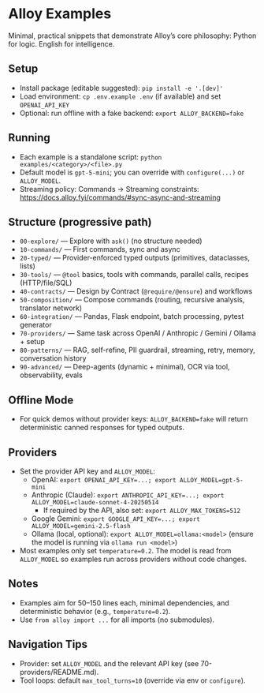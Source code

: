 # Alloy Examples

Minimal, practical snippets that demonstrate Alloy’s core philosophy:
Python for logic. English for intelligence.

## Setup
- Install package (editable suggested): `pip install -e '.[dev]'`
- Load environment: `cp .env.example .env` (if available) and set `OPENAI_API_KEY`
- Optional: run offline with a fake backend: `export ALLOY_BACKEND=fake`

## Running
- Each example is a standalone script: `python examples/<category>/<file>.py`
- Default model is `gpt-5-mini`; you can override with `configure(...)` or `ALLOY_MODEL`.
- Streaming policy: Commands → Streaming constraints: https://docs.alloy.fyi/commands/#sync-async-and-streaming

## Structure (progressive path)
- `00-explore/` — Explore with `ask()` (no structure needed)
- `10-commands/` — First commands, sync and async
- `20-typed/` — Provider-enforced typed outputs (primitives, dataclasses, lists)
- `30-tools/` — `@tool` basics, tools with commands, parallel calls, recipes (HTTP/file/SQL)
- `40-contracts/` — Design by Contract (`@require/@ensure`) and workflows
- `50-composition/` — Compose commands (routing, recursive analysis, translator network)
- `60-integration/` — Pandas, Flask endpoint, batch processing, pytest generator
- `70-providers/` — Same task across OpenAI / Anthropic / Gemini / Ollama + setup
- `80-patterns/` — RAG, self-refine, PII guardrail, streaming, retry, memory, conversation history
- `90-advanced/` — Deep-agents (dynamic + minimal), OCR via tool, observability, evals

## Offline Mode
- For quick demos without provider keys: `ALLOY_BACKEND=fake` will return deterministic canned responses for typed outputs.

## Providers
- Set the provider API key and `ALLOY_MODEL`:
  - OpenAI: `export OPENAI_API_KEY=...; export ALLOY_MODEL=gpt-5-mini`
  - Anthropic (Claude): `export ANTHROPIC_API_KEY=...; export ALLOY_MODEL=claude-sonnet-4-20250514`
    - If required by the API, also set: `export ALLOY_MAX_TOKENS=512`
  - Google Gemini: `export GOOGLE_API_KEY=...; export ALLOY_MODEL=gemini-2.5-flash`
  - Ollama (local, optional): `export ALLOY_MODEL=ollama:<model>` (ensure the model is running via `ollama run <model>`)
- Most examples only set `temperature=0.2`. The model is read from `ALLOY_MODEL` so examples run across providers without code changes.

## Notes
- Examples aim for 50–150 lines each, minimal dependencies, and deterministic behavior (e.g., `temperature=0.2`).
- Use `from alloy import ...` for all imports (no submodules).

## Navigation Tips
- Provider: set `ALLOY_MODEL` and the relevant API key (see 70-providers/README.md).
- Tool loops: default `max_tool_turns=10` (override via env or `configure`).
